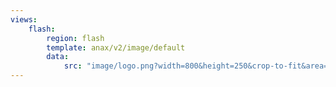 ```yaml
---
views:
    flash:
        region: flash
        template: anax/v2/image/default
        data:
            src: "image/logo.png?width=800&height=250&crop-to-fit&area=0,0,20,0"
---
```

